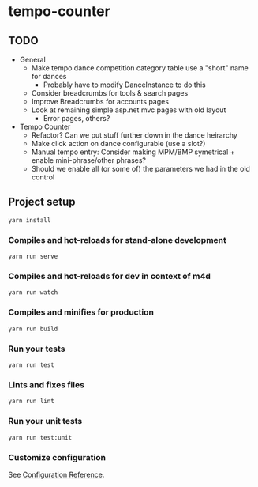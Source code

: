 # tempo-counter

## TODO

- General
  - Make tempo dance competition category table use a "short" name for dances
    - Probably have to modify DanceInstance to do this
  - Consider breadcrumbs for tools & search pages
  - Improve Breadcrumbs for accounts pages
  - Look at remaining simple asp.net mvc pages with old layout
    - Error pages, others?
- Tempo Counter
  - Refactor? Can we put stuff further down in the dance heirarchy
  - Make click action on dance configurable (use a slot?)
  - Manual tempo entry: Consider making MPM/BMP symetrical + enable mini-phrase/other phrases?
  - Should we enable all (or some of) the parameters we had in the old control

## Project setup

```
yarn install
```

### Compiles and hot-reloads for stand-alone development

```
yarn run serve
```

### Compiles and hot-reloads for dev in context of m4d

```
yarn run watch
```

### Compiles and minifies for production

```
yarn run build
```

### Run your tests

```
yarn run test
```

### Lints and fixes files

```
yarn run lint
```

### Run your unit tests

```
yarn run test:unit
```

### Customize configuration

See [Configuration Reference](https://cli.vuejs.org/config/).
